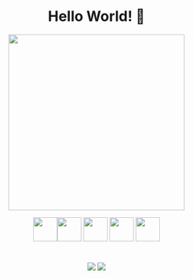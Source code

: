 <div align="center">
  
# Hello World! 👋

<div align="center">

<img src="https://github-readme-stats-git-masterrstaa-rickstaa.vercel.app/api?username=mosiahrs&theme=tokyonight" width="350px" /><br/>

  
<img src="https://cdn.jsdelivr.net/gh/devicons/devicon/icons/java/java-original-wordmark.svg" width="48"/><img src="https://logospng.org/download/javascript/logo-javascript-icon-1024.png" width="48" /> <img src="https://cdn.jsdelivr.net/gh/devicons/devicon/icons/postgresql/postgresql-original-wordmark.svg" width="48" /> <img src="https://cdn.jsdelivr.net/gh/devicons/devicon/icons/ubuntu/ubuntu-plain-wordmark.svg" width="48"/> <img src="https://cdn.jsdelivr.net/gh/devicons/devicon/icons/git/git-original-wordmark.svg" width="48" />
          
</div>

#         

<a href="https://www.linkedin.com/in/mosiahrs/"> <img src="https://img.shields.io/badge/LinkedIn-0077B5?style=for-the-badge&logo=linkedin&logoColor=white" /></a>
<a href=""> <img src="https://img.shields.io/badge/-Hackerrank-2EC866?style=for-the-badge&logo=HackerRank&logoColor=white" /> </a>
          
